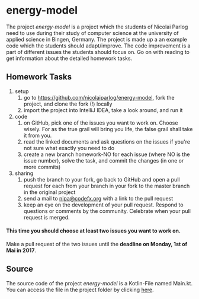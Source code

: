 # energy-model
The project *energy-model* is a project which the students of Nicolai Parlog need to use during their study of 
computer science at the university of applied science in Bingen, Germany. The project is made up a an example code 
which the students should adapt/improve. The code improvement is a part of different issues the students should focus on.
Go on with reading to get information about the detailed homework tasks.

## Homework Tasks
1. setup 
	1. go to https://github.com/nicolaiparlog/energy-model, fork the project, and clone the fork (!) locally
	1. import the project into IntelliJ IDEA, take a look around, and run it
1. code 
	1. on GitHub, pick one of the issues you want to work on. Choose wisely. For as the true grail will 
	bring you life, the false grail shall take it from you.
	1. read the linked documents and ask questions on the issues if you're not sure what exactly you need to do
	1. create a new branch homework-NO for each issue (where NO is the issue number), solve the task, and commit the changes (in one or more commits)
1. sharing 
	1. push the branch to your fork, go back to GitHub and open a pull request for each from your branch in your fork to the master branch in the original project
	1. send a mail to nipa@codefx.org with a link to the pull request
	1. keep an eye on the development of your pull request. Respond to questions or comments by the community. Celebrate when your pull request is merged.
	
#### This time you should choose at least **two issues** you want to work on.  
Make a pull request of the two issues until the **deadline on Monday, 1st of Mai in 2017**.

## Source
The source code of the project *energy-model* is a Kotlin-File named Main.kt.  
You can access the file in the project folder by clicking [here](src/main/kotlin).









  
  